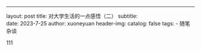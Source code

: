 ---
layout:     post
title:      对大学生活的一点感悟（二）
subtitle:   
date:       2023-7-25
author:     xuoneyuan
header-img: 
catalog: false
tags:
    - 随笔杂谈

















111
